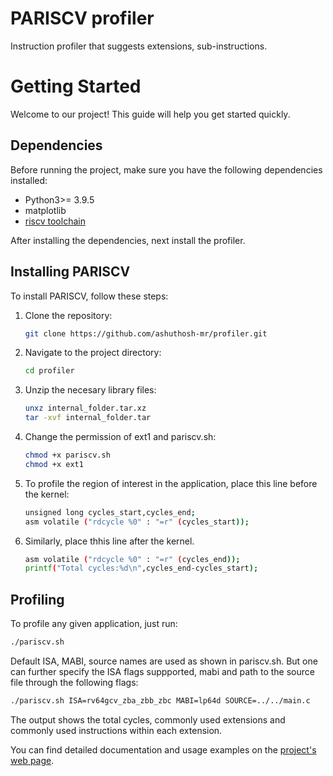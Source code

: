 # PARISCV profiler
Instruction profiler that suggests extensions, sub-instructions.

# Getting Started

Welcome to our project! This guide will help you get started quickly.

## Dependencies

Before running the project, make sure you have the following dependencies installed:

- Python3>= 3.9.5
- matplotlib
- [riscv toolchain](https://github.com/riscv-collab/riscv-gnu-toolchain/)

After installing the dependencies, next install the profiler.


## Installing PARISCV

To install PARISCV, follow these steps:

1. Clone the repository:

    ```bash
    git clone https://github.com/ashuthosh-mr/profiler.git
    ```

2. Navigate to the project directory:

    ```bash
    cd profiler
    ```

3. Unzip the necesary library files:

    ```bash
    unxz internal_folder.tar.xz
    tar -xvf internal_folder.tar
    ```
4. Change the permission of ext1 and pariscv.sh:

   ```bash
   chmod +x pariscv.sh
   chmod +x ext1
   ```
5. To profile the region of interest in the application, place this line before the kernel:

    ```bash
    unsigned long cycles_start,cycles_end;
    asm volatile ("rdcycle %0" : "=r" (cycles_start));
    ```

6. Similarly, place thhis line after the kernel.

   ```bash
   asm volatile ("rdcycle %0" : "=r" (cycles_end));
   printf("Total cycles:%d\n",cycles_end-cycles_start);
   ```
## Profiling

To profile any given application, just run:

   ```bash
   ./pariscv.sh
   ```
Default ISA, MABI, source names are used as shown in pariscv.sh. But one can further specify the ISA flags suppported, mabi and path to the source file through the following flags:

   ```bash
   ./pariscv.sh ISA=rv64gcv_zba_zbb_zbc MABI=lp64d SOURCE=../../main.c
   ```
The output shows the total cycles, commonly used extensions and commonly used instructions within each extension.

You can find detailed documentation and usage examples on the [project's web page](https://ashuthosh.de/pariscv-site/).
